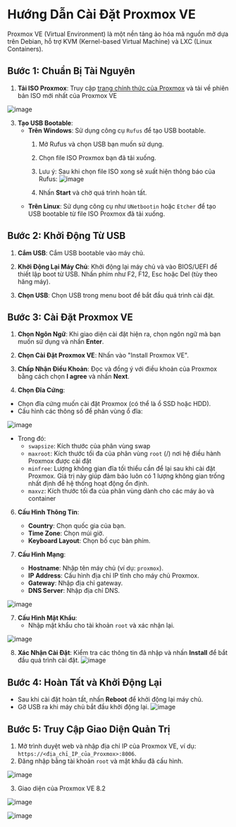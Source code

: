 # Hướng Dẫn Cài Đặt Proxmox VE

Proxmox VE (Virtual Environment) là một nền tảng ảo hóa mã nguồn mở dựa trên Debian, hỗ trợ KVM (Kernel-based Virtual Machine) và LXC (Linux Containers).

## Bước 1: Chuẩn Bị Tài Nguyên

1. **Tải ISO Proxmox**: Truy cập [trang chính thức của Proxmox](https://www.proxmox.com/en/downloads) và tải về phiên bản ISO mới nhất của Proxmox VE

![image](https://github.com/user-attachments/assets/de472699-e7b3-4a28-8980-393996d34e28)

3. **Tạo USB Bootable**:
   - **Trên Windows**: Sử dụng công cụ `Rufus` để tạo USB bootable.
     1. Mở Rufus và chọn USB bạn muốn sử dụng.
     2. Chọn file ISO Proxmox bạn đã tải xuống.
     3. Lưu ý: Sau khi chọn file ISO xong sẽ xuất hiện thông báo của Rufus:
        ![image](https://github.com/user-attachments/assets/efc2237c-3cf8-407f-be72-cb6bbf5a17a2)

     5. Nhấn **Start** và chờ quá trình hoàn tất.
   - **Trên Linux**: Sử dụng công cụ như `UNetbootin` hoặc `Etcher` để tạo USB bootable từ file ISO Proxmox đã tải xuống.

## Bước 2: Khởi Động Từ USB

1. **Cắm USB**: Cắm USB bootable vào máy chủ.

2. **Khởi Động Lại Máy Chủ**: Khởi động lại máy chủ và vào BIOS/UEFI để thiết lập boot từ USB. Nhấn phím như F2, F12, Esc hoặc Del (tùy theo hãng máy).

3. **Chọn USB**: Chọn USB trong menu boot để bắt đầu quá trình cài đặt.

## Bước 3: Cài Đặt Proxmox VE

1. **Chọn Ngôn Ngữ**: Khi giao diện cài đặt hiện ra, chọn ngôn ngữ mà bạn muốn sử dụng và nhấn **Enter**.

2. **Chọn Cài Đặt Proxmox VE**: Nhấn vào "Install Proxmox VE".

3. **Chấp Nhận Điều Khoản**: Đọc và đồng ý với điều khoản của Proxmox bằng cách chọn **I agree** và nhấn **Next**.

4. **Chọn Đĩa Cứng**: 
- Chọn đĩa cứng muốn cài đặt Proxmox (có thể là ổ SSD hoặc HDD).
- Cấu hình các thông số để phân vùng ổ đĩa:

![image](https://github.com/user-attachments/assets/7c188972-da14-4664-8be5-10ad7891bad9)

- Trong đó:
  - `swapsize`: Kích thước của phân vùng swap
  - `maxroot`: Kích thước tối đa của phân vùng `root` (/) nơi hệ điều hành Proxmox được cài đặt
  - `minfree`: Lượng không gian đĩa tối thiểu cần để lại sau khi cài đặt Proxmox. Giá trị này giúp đảm bảo luôn có 1 lượng không gian trống nhất định để hệ thống hoạt động ổn định.
  - `maxvz`: Kích thước tối đa của phân vùng dành cho các máy ảo và container

6. **Cấu Hình Thông Tin**:
   - **Country**: Chọn quốc gia của bạn.
   - **Time Zone**: Chọn múi giờ.
   - **Keyboard Layout**: Chọn bố cục bàn phím.

7. **Cấu Hình Mạng**:
   - **Hostname**: Nhập tên máy chủ (ví dụ: `proxmox`).
   - **IP Address**: Cấu hình địa chỉ IP tĩnh cho máy chủ Proxmox.
   - **Gateway**: Nhập địa chỉ gateway.
   - **DNS Server**: Nhập địa chỉ DNS.
     
![image](https://github.com/user-attachments/assets/6d67a362-3523-46ea-af67-a2ffd929aed6)

7. **Cấu Hình Mật Khẩu**:
   - Nhập mật khẩu cho tài khoản `root` và xác nhận lại.
     
![image](https://github.com/user-attachments/assets/fd2a673c-cce6-4a4a-a72c-dd9bd1225db2)


8. **Xác Nhận Cài Đặt**: Kiểm tra các thông tin đã nhập và nhấn **Install** để bắt đầu quá trình cài đặt.
![image](https://github.com/user-attachments/assets/0a472b52-8969-4ef2-9f08-e64d8263dd1b)

## Bước 4: Hoàn Tất và Khởi Động Lại
- Sau khi cài đặt hoàn tất, nhấn **Reboot** để khởi động lại máy chủ.
- Gỡ USB ra khi máy chủ bắt đầu khởi động lại.
![image](https://github.com/user-attachments/assets/12dccf31-3a93-48a3-aed8-a4fdf1c4cfa6)

## Bước 5: Truy Cập Giao Diện Quản Trị

1. Mở trình duyệt web và nhập địa chỉ IP của Proxmox VE, ví dụ: `https://<địa_chỉ_IP_của_Proxmox>:8006`.
2. Đăng nhập bằng tài khoản `root` và mật khẩu đã cấu hình.

![image](https://github.com/user-attachments/assets/dd613fc6-3c51-4240-a791-65540be15eed)

3. Giao diện của Proxmox VE 8.2

![image](https://github.com/user-attachments/assets/6ec5b229-f1d2-44de-ae6a-0e4af6f1c4fa)


![image](https://github.com/user-attachments/assets/f2e6956e-f598-4914-af51-f1bc75b42d21)

